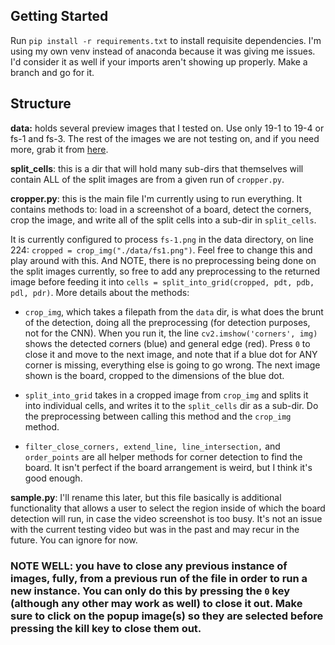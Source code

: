 ## Getting Started

Run `pip install -r requirements.txt` to install requisite dependencies. I'm using my own venv instead of anaconda because it was giving me issues. I'd consider it as well if your imports aren't showing up properly. Make a branch and go for it.

## Structure
**data:** holds several preview images that I tested on. Use only 19-1 to 19-4 or fs-1 and fs-3. The rest of the images we are not testing on, and if you need more, grab it from [here](https://www.youtube.com/watch?v=CS7n-n8Hn3E&t=8s).

**split_cells**: this is a dir that will hold many sub-dirs that themselves will contain ALL of the split images are from a given run of `cropper.py`.

**cropper.py**: this is the main file I'm currently using to run everything. It contains methods to: load in a screenshot of a board, detect the corners, crop the image, and write all of the split cells into a sub-dir in `split_cells`. 

It is currently configured to process `fs-1.png` in the data directory, on line 224: `cropped = crop_img("./data/fs1.png")`. Feel free to change this and play around with this. And NOTE, there is no preprocessing being done on the split images currently, so free to add any preprocessing to the returned image before feeding it into `cells = split_into_grid(cropped, pdt, pdb, pdl, pdr)`. More details about the methods:
* `crop_img`, which takes a filepath from the `data` dir, is what does the brunt of the detection, doing all the preprocessing (for detection purposes, not for the CNN). When you run it, the line     `cv2.imshow('corners', img)` shows the detected corners (blue) and general edge (red). Press `0` to close it and move to the next image, and note that if a blue dot for ANY corner is missing, everything else is going to go wrong. The next image shown is the board, cropped to the dimensions of the blue dot.
* `split_into_grid` takes in a cropped image from `crop_img` and splits it into individual cells, and writes it to the `split_cells` dir as a sub-dir. Do the preprocessing between calling this method and the `crop_img` method.

* `filter_close_corners, extend_line, line_intersection,` and `order_points` are all helper methods for corner detection to find the board. It isn't perfect if the board arrangement is weird, but I think it's good enough. 

**sample.py**: I'll rename this later, but this file basically is additional functionality that allows a user to select the region inside of which the board detection will run, in case the video screenshot is too busy. It's not an issue with the current testing video but was in the past and may recur in the future. You can ignore for now.


### NOTE WELL: you have to close any previous instance of images, fully, from a previous run of the file in order to run a new instance. You can only do this by pressing the `0` key (although any other may work as well) to close it out. Make sure to click on the popup image(s) so they are selected before pressing the kill key to close them out.